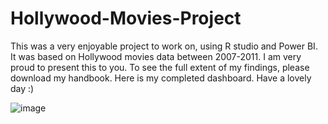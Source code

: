 # Hollywood-Movies-Project
This was a very enjoyable project to work on, using R studio and Power BI. It was based on Hollywood movies data between 2007-2011. I am very proud to present this to you. To see the full extent of my findings, please download my handbook. Here is my completed dashboard. Have a lovely day :)

![image](https://user-images.githubusercontent.com/130657071/232030369-e5d7d637-fb39-4bf0-81aa-91e2d2ed46c0.png)
